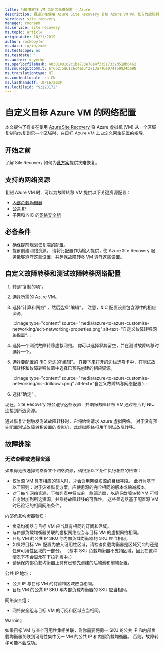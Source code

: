 ```yaml
---
title: 为故障转移 VM 自定义网络配置 | Azure
description: 概述了在使用 Azure Site Recovery 复制 Azure VM 时，如何为故障转移 VM 自定义网络配置。
services: site-recovery
manager: rochakm
ms.service: site-recovery
ms.topic: article
origin.date: 10/21/2019
author: rockboyfor
ms.date: 10/19/2020
ms.testscope: no
ms.testdate: ''
ms.author: v-yeche
ms.openlocfilehash: 4030108102c1ba783e78a4f3b517332d528b6462
ms.sourcegitcommit: 6f66215d61c6c4ee3f2713a796e074f69934ba98
ms.translationtype: HT
ms.contentlocale: zh-CN
ms.lasthandoff: 10/16/2020
ms.locfileid: "92128172"
---
```

<!--Verify sucessfully-->
# <a name="customize-networking-configurations-of-the-target-azure-vm"></a>自定义目标 Azure VM 的网络配置

本文提供了有关在使用 [Azure Site Recovery](site-recovery-overview.md) 将 Azure 虚拟机 (VM) 从一个区域复制和恢复到另一个区域时，在目标 Azure VM 上自定义网络配置的指导。

## <a name="before-you-start"></a>开始之前

了解 Site Recovery 如何为[此方案](azure-to-azure-architecture.md)提供灾难恢复。

## <a name="supported-networking-resources"></a>支持的网络资源

复制 Azure VM 时，可以为故障转移 VM 提供以下关键资源配置：

- [内部负载均衡器](../load-balancer/load-balancer-overview.md)
- [公共 IP](../virtual-network/public-ip-addresses.md)
- 子网和 NIC 的[网络安全组](../virtual-network/manage-network-security-group.md)

## <a name="prerequisites"></a>必备条件

- 确保提前规划恢复端的配置。
- 提前创建网络资源。 请将此配置作为输入提供，使 Azure Site Recovery 服务能够遵守这些设置，并确保故障转移 VM 遵守这些设置。

## <a name="customize-failover-and-test-failover-networking-configurations"></a>自定义故障转移和测试故障转移网络配置

1. 转到“复制的项”。  
2. 选择所需的 Azure VM。
3. 选择“计算和网络”  ，然后选择“编辑”  。 注意，NIC 配置设置包含源中的相应资源。 

    :::image type="content" source="media/azure-to-azure-customize-networking/edit-networking-properties.png" alt-text="自定义故障转移网络配置":::

4. 选择一个测试故障转移虚拟网络。 你可以选择将其留空，并在测试故障转移时选择一个。
5. 选择要配置的 NIC 旁边的“编辑”。  在接下来打开的边栏选项卡中，在测试故障转移和故障转移位置中选择已预先创建的相应资源。

    :::image type="content" source="media/azure-to-azure-customize-networking/nic-drilldown.png" alt-text="自定义故障转移网络配置"::: 

6. 选择“确定”  。

现在，Site Recovery 将会遵守这些设置，并确保故障转移 VM 通过相应的 NIC 连接到所选资源。

通过恢复计划触发测试故障转移时，它将始终请求 Azure 虚拟网络。 对于没有预先配置测试故障转移设置的虚拟机，此虚拟网络将用于测试故障转移。

## <a name="troubleshooting"></a>故障排除

### <a name="unable-to-view-or-select-a-resource"></a>无法查看或选择资源

如果你无法选择或查看某个网络资源，请根据以下条件执行相应的检查：

- 仅当源 VM 具有相应的输入时，才会启用网络资源的目标字段。 此行为基于以下原则：对于灾难恢复方案，应使用源的完全相同的版本或缩减版本。
- 对于每个网络资源，下拉列表中将应用一些筛选器，以确保故障转移 VM 可将自身附加到所选资源，并维持故障转移的可靠性。 这些筛选器基于配置源 VM 时已验证的相同网络条件。

内部负载均衡器验证：

- 负载均衡器与目标 VM 应当具有相同的订阅和区域。
- 与内部负载均衡器关联的虚拟网络应当与目标 VM 的虚拟网络相同。
- 目标 VM 的公共 IP SKU 与内部负载均衡器的 SKU 应当相同。
- 如果将目标 VM 配置为放入可用性区域，请检查负载均衡器是区域冗余的还是任何可用性区域的一部分。 （基本 SKU 负载均衡器不支持区域，因此在这种情况下不会显示在下拉列表中。）
- 请确保内部负载均衡器上具有已预先创建的后端池和前端配置。

公共 IP 地址：

- 公共 IP 与目标 VM 的订阅和区域应当相同。
- 目标 VM 的公共 IP SKU 与内部负载均衡器的 SKU 应当相同。

网络安全组：
- 网络安全组与目标 VM 的订阅和区域应当相同。

> [!WARNING]
> 如果目标 VM 与某个可用性集相关联，则你需要将同一 SKU 的公共 IP 和内部负载均衡器关联到可用性集中另一 VM 的公共 IP 和内部负载均衡器。 否则，故障转移可能不会成功。

<!-- Update_Description: update meta properties, wording update, update link -->
